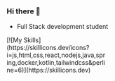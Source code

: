 ### Hi there 👋

- Full Stack development student



<div style="display: flex; flex-direction: row; align-items: flex-start; justify-content: flex-start;">
 <div style="width:45%">[![My Skills](https://skillicons.dev/icons?i=js,html,css,react,nodejs,java,spring,docker,kotlin,tailwindcss&perline=6)](https://skillicons.dev)</div
 <img class="img" style="height: auto; width: 45%;" src="https://github-readme-stats.vercel.app/api?username=RhysDevalckeneer2" />
</div>

<!--
**RhysDevalckeneer2/RhysDevalckeneer2** is a ✨ _special_ ✨ repository because its `README.md` (this file) appears on your GitHub profile.

Here are some ideas to get you started:

- 🔭 I’m currently working on ...
- 🌱 I’m currently learning ...
- 👯 I’m looking to collaborate on ...
- 🤔 I’m looking for help with ...
- 💬 Ask me about ...
- 📫 How to reach me: ...
- 😄 Pronouns: ...
- ⚡ Fun fact: ...
-->
